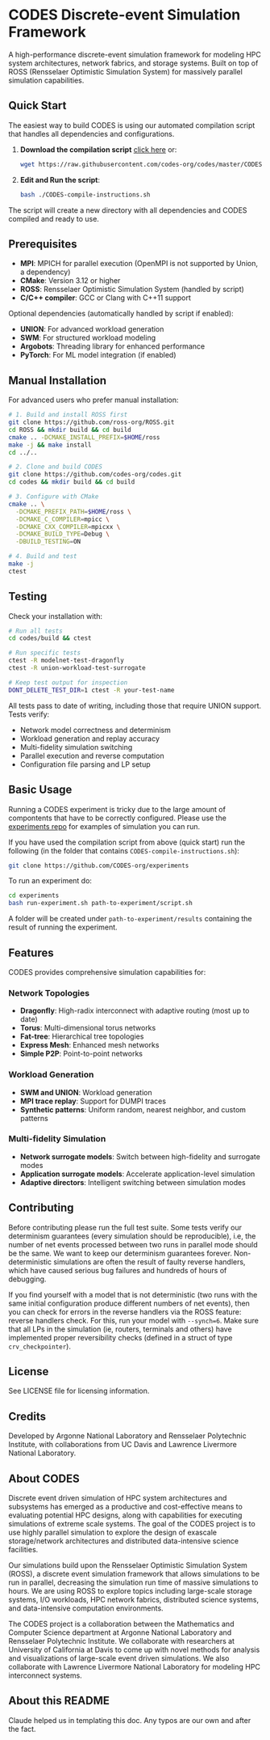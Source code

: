 # CODES Discrete-event Simulation Framework

A high-performance discrete-event simulation framework for modeling HPC system architectures, network fabrics, and storage systems. Built on top of ROSS (Rensselaer Optimistic Simulation System) for massively parallel simulation capabilities.

## Quick Start

The easiest way to build CODES is using our automated compilation script that handles all dependencies and configurations.

1. **Download the compilation script** [click here](https://raw.githubusercontent.com/codes-org/codes/master/CODES-compile-instructions.sh) or:

   ```bash
   wget https://raw.githubusercontent.com/codes-org/codes/master/CODES-compile-instructions.sh
   ```

2. **Edit and Run the script**:
   ```bash
   bash ./CODES-compile-instructions.sh
   ```

The script will create a new directory with all dependencies and CODES compiled and ready to use.

## Prerequisites

- **MPI**: MPICH for parallel execution (OpenMPI is not supported by Union, a dependency)
- **CMake**: Version 3.12 or higher
- **ROSS**: Rensselaer Optimistic Simulation System (handled by script)
- **C/C++ compiler**: GCC or Clang with C++11 support

Optional dependencies (automatically handled by script if enabled):
- **UNION**: For advanced workload generation
- **SWM**: For structured workload modeling
- **Argobots**: Threading library for enhanced performance
- **PyTorch**: For ML model integration (if enabled)

## Manual Installation

For advanced users who prefer manual installation:

```bash
# 1. Build and install ROSS first
git clone https://github.com/ross-org/ROSS.git
cd ROSS && mkdir build && cd build
cmake .. -DCMAKE_INSTALL_PREFIX=$HOME/ross
make -j && make install
cd ../..

# 2. Clone and build CODES
git clone https://github.com/codes-org/codes.git
cd codes && mkdir build && cd build

# 3. Configure with CMake
cmake .. \
  -DCMAKE_PREFIX_PATH=$HOME/ross \
  -DCMAKE_C_COMPILER=mpicc \
  -DCMAKE_CXX_COMPILER=mpicxx \
  -DCMAKE_BUILD_TYPE=Debug \
  -DBUILD_TESTING=ON

# 4. Build and test
make -j
ctest
```

## Testing

Check your installation with:

```bash
# Run all tests
cd codes/build && ctest

# Run specific tests
ctest -R modelnet-test-dragonfly
ctest -R union-workload-test-surrogate

# Keep test output for inspection
DONT_DELETE_TEST_DIR=1 ctest -R your-test-name
```

All tests pass to date of writing, including those that require UNION support. Tests verify:

- Network model correctness and determinism
- Workload generation and replay accuracy
- Multi-fidelity simulation switching
- Parallel execution and reverse computation
- Configuration file parsing and LP setup

## Basic Usage

Running a CODES experiment is tricky due to the large amount of compontents that have to be correctly configured. Please use the [experiments repo](https://github.com/CODES-org/experiments) for examples of simulation you can run.

If you have used the compilation script from above (quick start) run the following (in the folder that contains `CODES-compile-instructions.sh`):

```bash
git clone https://github.com/CODES-org/experiments
```

To run an experiment do:

```bash
cd experiments
bash run-experiment.sh path-to-experiment/script.sh
```

A folder will be created under `path-to-experiment/results` containing the result of running the experiment.

## Features

CODES provides comprehensive simulation capabilities for:

### Network Topologies
- **Dragonfly**: High-radix interconnect with adaptive routing (most up to date)
- **Torus**: Multi-dimensional torus networks
- **Fat-tree**: Hierarchical tree topologies
- **Express Mesh**: Enhanced mesh networks
- **Simple P2P**: Point-to-point networks

### Workload Generation
- **SWM and UNION**: Workload generation
- **MPI trace replay**: Support for DUMPI traces
- **Synthetic patterns**: Uniform random, nearest neighbor, and custom patterns

### Multi-fidelity Simulation
- **Network surrogate models**: Switch between high-fidelity and surrogate modes
- **Application surrogate models**: Accelerate application-level simulation
- **Adaptive directors**: Intelligent switching between simulation modes

## Contributing

Before contributing please run the full test suite. Some tests verify our determinism guarantees (every simulation should be reproducible), i.e, the number of net events processed between two runs in parallel mode should be the same. We want to keep our determinism guarantees forever. Non-deterministic simulations are often the result of faulty reverse handlers, which have caused serious bug failures and hundreds of hours of debugging.

If you find yourself with a model that is not deterministic (two runs with the same initial configuration produce different numbers of net events), then you can check for errors in the reverse handlers via the ROSS feature: reverse handlers check. For this, run your model with `--synch=6`. Make sure that all LPs in the simulation (ie, routers, terminals and others) have implemented proper reversibility checks (defined in a struct of type `crv_checkpointer`).

## License

See LICENSE file for licensing information.

## Credits

Developed by Argonne National Laboratory and Rensselaer Polytechnic Institute, with collaborations from UC Davis and Lawrence Livermore National Laboratory.

## About CODES

Discrete event driven simulation of HPC system architectures and subsystems has emerged as a productive and cost-effective means to evaluating potential HPC designs, along with capabilities for executing simulations of extreme scale systems. The goal of the CODES project is to use highly parallel simulation to explore the design of exascale storage/network architectures and distributed data-intensive science facilities.

Our simulations build upon the Rensselaer Optimistic Simulation System (ROSS), a discrete event simulation framework that allows simulations to be run in parallel, decreasing the simulation run time of massive simulations to hours. We are using ROSS to explore topics including large-scale storage systems, I/O workloads, HPC network fabrics, distributed science systems, and data-intensive computation environments.

The CODES project is a collaboration between the Mathematics and Computer Science department at Argonne National Laboratory and Rensselaer Polytechnic Institute. We collaborate with researchers at University of California at Davis to come up with novel methods for analysis and visualizations of large-scale event driven simulations. We also collaborate with Lawrence Livermore National Laboratory for modeling HPC interconnect systems.

## About this README

Claude helped us in templating this doc. Any typos are our own and after the fact.
